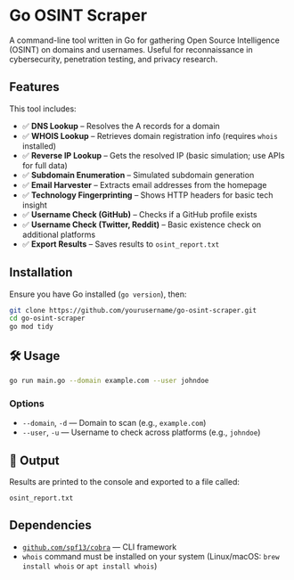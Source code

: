 # Go OSINT Scraper

A command-line tool written in Go for gathering Open Source Intelligence (OSINT) on domains and usernames. Useful for reconnaissance in cybersecurity, penetration testing, and privacy research.

##  Features

This tool includes:

- ✅ **DNS Lookup** – Resolves the A records for a domain
- ✅ **WHOIS Lookup** – Retrieves domain registration info (requires `whois` installed)
- ✅ **Reverse IP Lookup** – Gets the resolved IP (basic simulation; use APIs for full data)
- ✅ **Subdomain Enumeration** – Simulated subdomain generation
- ✅ **Email Harvester** – Extracts email addresses from the homepage
- ✅ **Technology Fingerprinting** – Shows HTTP headers for basic tech insight
- ✅ **Username Check (GitHub)** – Checks if a GitHub profile exists
- ✅ **Username Check (Twitter, Reddit)** – Basic existence check on additional platforms
- ✅ **Export Results** – Saves results to `osint_report.txt`

## Installation

Ensure you have Go installed (`go version`), then:

```bash
git clone https://github.com/yourusername/go-osint-scraper.git
cd go-osint-scraper
go mod tidy
````

## 🛠️ Usage

```bash
go run main.go --domain example.com --user johndoe
```

### Options

* `--domain`, `-d` — Domain to scan (e.g., `example.com`)
* `--user`, `-u` — Username to check across platforms (e.g., `johndoe`)

## 📝 Output

Results are printed to the console and exported to a file called:

```text
osint_report.txt
```

## Dependencies

* [`github.com/spf13/cobra`](https://github.com/spf13/cobra) — CLI framework
* `whois` command must be installed on your system (Linux/macOS: `brew install whois` or `apt install whois`)

